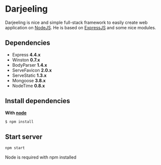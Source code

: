 Darjeeling
==========

Darjeeling is nice and simple full-stack framework to easily create web application on [NodeJS](http://nodejs.org). He is based on [ExpressJS](http://expressjs.com/) and some nice modules.

## Dependencies
- Express **4.4.x**
- Winston **0.7.x**
- BodyParser **1.4.x**
- ServeFavicon **2.0.x**
- ServeStatic **1.3.x**
- Mongoose **3.8.x**
- NodeTime **0.8.x**

## Install dependencies
**With [node](http://nodejs.org)**

``` sh
$ npm install
```

## Start server
``` sh
npm start
```

Node is required with npm installed
